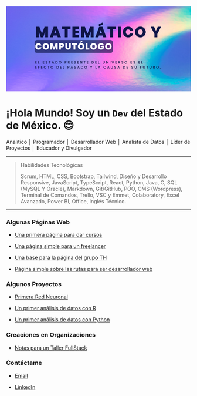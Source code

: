 ![](banner-github.png)

# ¡Hola Mundo! Soy un `Dev` del Estado de México. 😊

Analítico │ Programador │ Desarrollador Web │ Analísta de Datos │ Líder de Proyectos │ Educador y Divulgador

---

> Habilidades Tecnológicas
>
> Scrum, HTML, CSS, Bootstrap, Tailwind, Diseño y Desarrollo Responsive, JavaScript, TypeScript, React, Python, Java, C, SQL (MySQL Y Oracle), Markdown, Git/GitHub, POO, CMS (Wordpress), Terminal de Comandos, Trello, VSC y Emmet, Colaboratory, Excel Avanzado, Power BI, Office, Inglés Técnico.

---

### Algunas Páginas Web

- [Una primera página para dar cursos](https://github.com/luisDur8/CodeCamping)

- [Una página simple para un freelancer](https://github.com/luisDur8/freelancer)

- [Una base para la página del grupo TH](https://github.com/luisDur8/th-page)

- [Página simple sobre las rutas para ser desarrollador web](https://github.com/luisDur8/TS-Rutas)

### Algunos Proyectos

- [Primera Red Neuronal](https://github.com/luisDur8/Primera-Red-Neuronal)

- [Un primer análisis de datos con R](https://github.com/luisDur8/Analisis-Avanzado-R)

- [Un primer análisis de datos con Python](https://github.com/luisDur8/Analisis-Avanzado-Python)

### Creaciones en Organizaciones

- [Notas para un Taller FullStack](https://github.com/desarrolladoresTH/BootCamp-FullStack)

### Contáctame

- [Email](mailto:luisdurplay@gmail.com)

- [LinkedIn](https://www.linkedin.com/in/luis-loher-web-developer)
